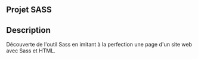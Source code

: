 ## Projet SASS

## Description 
Découverte de l'outil Sass en imitant à la perfection une page d'un site web avec Sass et HTML.
